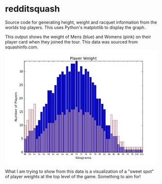 # redditsquash
Source code for generating height, weight and racquet information from the worlds top players. This uses Python's matplotlib to display the graph.

This output shows the weight of Mens (blue) and Womens (pink) on their player card when they joined the tour. This data was sourced from squashinfo.com.
![alt text](https://github.com/jreedcode/redditsquash/blob/main/weight.png)

What I am trying to show from this data is a visualization of a "sweet spot" of player weights at the top level of the game. Something to aim for!
